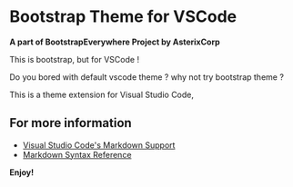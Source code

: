 # Bootstrap Theme for VSCode
**A part of BootstrapEverywhere Project by AsterixCorp**

This is bootstrap, but for VSCode !

Do you bored with default vscode theme ? why not try bootstrap theme ? 

This is a theme extension for Visual Studio Code, 

## For more information

* [Visual Studio Code's Markdown Support](http://code.visualstudio.com/docs/languages/markdown)
* [Markdown Syntax Reference](https://help.github.com/articles/markdown-basics/)

**Enjoy!**
